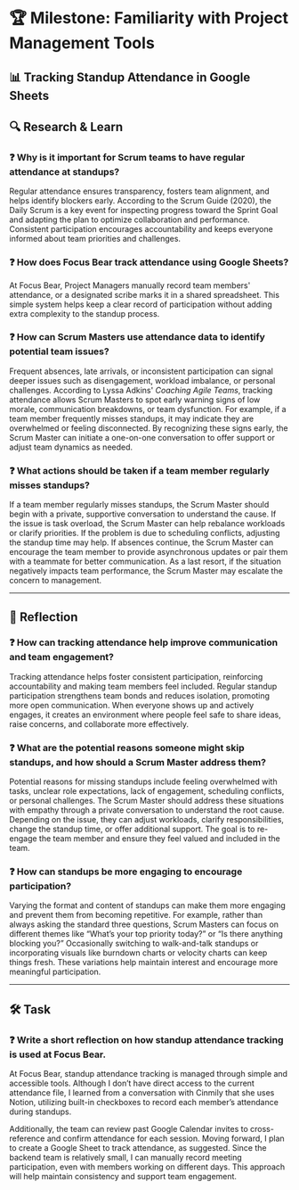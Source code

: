 # 🏆 Milestone: Familiarity with Project Management Tools

## 📊 Tracking Standup Attendance in Google Sheets

## 🔍 Research & Learn

### ❓ Why is it important for Scrum teams to have regular attendance at standups?  
Regular attendance ensures transparency, fosters team alignment, and helps identify blockers early. According to the Scrum Guide (2020), the Daily Scrum is a key event for inspecting progress toward the Sprint Goal and adapting the plan to optimize collaboration and performance. Consistent participation encourages accountability and keeps everyone informed about team priorities and challenges.

### ❓ How does Focus Bear track attendance using Google Sheets?  
At Focus Bear, Project Managers manually record team members' attendance, or a designated scribe marks it in a shared spreadsheet. This simple system helps keep a clear record of participation without adding extra complexity to the standup process.

### ❓ How can Scrum Masters use attendance data to identify potential team issues?  
Frequent absences, late arrivals, or inconsistent participation can signal deeper issues such as disengagement, workload imbalance, or personal challenges. According to Lyssa Adkins' *Coaching Agile Teams*, tracking attendance allows Scrum Masters to spot early warning signs of low morale, communication breakdowns, or team dysfunction. For example, if a team member frequently misses standups, it may indicate they are overwhelmed or feeling disconnected. By recognizing these signs early, the Scrum Master can initiate a one-on-one conversation to offer support or adjust team dynamics as needed.

### ❓ What actions should be taken if a team member regularly misses standups?  
If a team member regularly misses standups, the Scrum Master should begin with a private, supportive conversation to understand the cause. If the issue is task overload, the Scrum Master can help rebalance workloads or clarify priorities. If the problem is due to scheduling conflicts, adjusting the standup time may help. If absences continue, the Scrum Master can encourage the team member to provide asynchronous updates or pair them with a teammate for better communication. As a last resort, if the situation negatively impacts team performance, the Scrum Master may escalate the concern to management.

---

## 📝 Reflection

### ❓ How can tracking attendance help improve communication and team engagement?  
Tracking attendance helps foster consistent participation, reinforcing accountability and making team members feel included. Regular standup participation strengthens team bonds and reduces isolation, promoting more open communication. When everyone shows up and actively engages, it creates an environment where people feel safe to share ideas, raise concerns, and collaborate more effectively.

### ❓ What are the potential reasons someone might skip standups, and how should a Scrum Master address them?  
Potential reasons for missing standups include feeling overwhelmed with tasks, unclear role expectations, lack of engagement, scheduling conflicts, or personal challenges. The Scrum Master should address these situations with empathy through a private conversation to understand the root cause. Depending on the issue, they can adjust workloads, clarify responsibilities, change the standup time, or offer additional support. The goal is to re-engage the team member and ensure they feel valued and included in the team.

### ❓ How can standups be more engaging to encourage participation?  
Varying the format and content of standups can make them more engaging and prevent them from becoming repetitive. For example, rather than always asking the standard three questions, Scrum Masters can focus on different themes like “What’s your top priority today?” or “Is there anything blocking you?” Occasionally switching to walk-and-talk standups or incorporating visuals like burndown charts or velocity charts can keep things fresh. These variations help maintain interest and encourage more meaningful participation.

---

## 🛠️ Task

### ❓ Write a short reflection on how standup attendance tracking is used at Focus Bear.  
At Focus Bear, standup attendance tracking is managed through simple and accessible tools. Although I don’t have direct access to the current attendance file, I learned from a conversation with Cinmily that she uses Notion, utilizing built-in checkboxes to record each member’s attendance during standups. 

Additionally, the team can review past Google Calendar invites to cross-reference and confirm attendance for each session. Moving forward, I plan to create a Google Sheet to track attendance, as suggested. Since the backend team is relatively small, I can manually record meeting participation, even with members working on different days. This approach will help maintain consistency and support team engagement.
